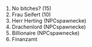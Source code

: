 1. No bitches? (15)
2. Frau Seifert (10)
3. Herr Herting (NPCspawnecke)
4. Drachenlord (NPCspawnecke)
5. Billionaire (NPCspawnecke)
6. Finanzamt